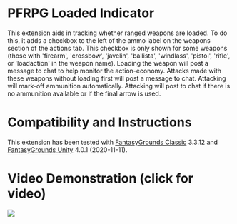 # PFRPG Loaded Indicator
This extension aids in tracking whether ranged weapons are loaded. To do this, it adds a checkbox to the left of the ammo label on the weapons section of the actions tab.
This checkbox is only shown for some weapons (those with 'firearm', 'crossbow', 'javelin', 'ballista', 'windlass', 'pistol', 'rifle', or 'loadaction' in the weapon name).
Loading the weapon will post a message to chat to help monitor the action-economy.
Attacks made with these weapons without loading first will post a message to chat.
Attacking will mark-off ammunition automatically.
Attacking will post to chat if there is no ammunition available or if the final arrow is used.

# Compatibility and Instructions
This extension has been tested with [FantasyGrounds Classic](https://www.fantasygrounds.com/home/FantasyGroundsClassic.php) 3.3.12 and [FantasyGrounds Unity](https://www.fantasygrounds.com/home/FantasyGroundsUnity.php) 4.0.1 (2020-11-11).

# Video Demonstration (click for video)
[<img src="https://i.ytimg.com/vi_webp/svmaG5UvHlI/hqdefault.webp">](https://www.youtube.com/watch?v=svmaG5UvHlI)
